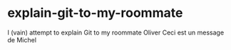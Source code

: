 explain-git-to-my-roommate
==========================

I (vain) attempt to explain Git to my roommate Oliver
Ceci est un message de Michel

